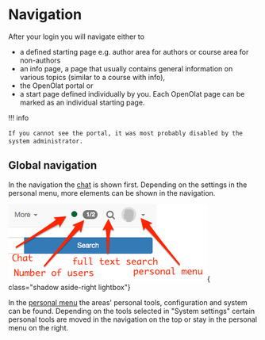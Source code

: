 # Navigation

After your login you will navigate either to

* a defined starting page e.g. author area for authors or course area for non-authors
* an info page, a page that usually contains general information on various topics (similar to a course with info),
* the OpenOlat portal or
* a start page defined individually by you. Each OpenOlat page can be marked as an individual starting page.


!!! info

    If you cannot see the portal, it was most probably disabled by the system administrator.

## Global navigation

In the navigation the [chat](Chat.md) is shown first. Depending on the settings in the personal menu, more elements can be shown in the navigation.

![Navigation](assets/global_navigation.png){ class="shadow aside-right lightbox"}

In the [personal menu](../personal_menu/index.md) the areas' personal tools, configuration and system can be found. Depending on the tools selected in "System settings" certain personal tools are moved in the navigation on the top or stay in the personal menu on the right.
